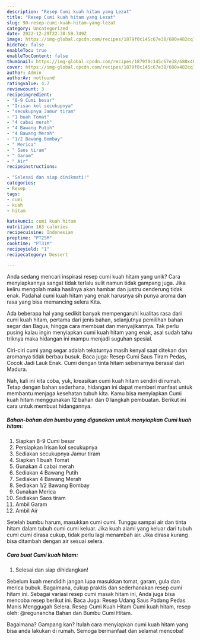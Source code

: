 ```yaml
---
description: "Resep Cumi kuah hitam yang Lezat"
title: "Resep Cumi kuah hitam yang Lezat"
slug: 90-resep-cumi-kuah-hitam-yang-lezat
category: Uncategorized
date: 2022-12-29T22:38:59.749Z
image: https://img-global.cpcdn.com/recipes/1879f0c145c67e38/680x482cq70/cumi-kuah-hitam-foto-resep-utama.jpg
hideToc: false
enableToc: true
enableTocContent: false
thumbnail: https://img-global.cpcdn.com/recipes/1879f0c145c67e38/680x482cq70/cumi-kuah-hitam-foto-resep-utama.jpg
cover: https://img-global.cpcdn.com/recipes/1879f0c145c67e38/680x482cq70/cumi-kuah-hitam-foto-resep-utama.jpg
author: Admin
authorAv: notfound
ratingvalue: 4.7
reviewcount: 3
recipeingredient:
- "8-9 Cumi besar"
- "Irisan kol secukupnya"
- "secukupnya Jamur tiram"
- "1 buah Tomat"
- "4 cabai merah"
- "4 Bawang Putih"
- "4 Bawang Merah"
- "1/2 Bawang Bombay"
- " Merica"
- " Saos tiram"
- " Garam"
- " Air"
recipeinstructions:

- "Selesai dan siap dinikmati!"
categories:
- Resep
tags:
- cumi
- kuah
- hitam

katakunci: cumi kuah hitam 
nutrition: 163 calories
recipecuisine: Indonesian
preptime: "PT25M"
cooktime: "PT31M"
recipeyield: "1"
recipecategory: Dessert

---
```





Anda sedang mencari inspirasi resep cumi kuah hitam yang unik? Cara menyiapkannya sangat tidak terlalu sulit namun tidak gampang juga. Jika keliru mengolah maka hasilnya akan hambar dan justru cenderung tidak enak. Padahal cumi kuah hitam yang enak harusnya sih punya aroma dan rasa yang bisa memancing selera Kita.





Ada beberapa hal yang sedikit banyak mempengaruhi kualitas rasa dari cumi kuah hitam, pertama dari jenis bahan, selanjutnya pemilihan bahan segar dan Bagus, hingga cara membuat dan menyajikannya. Tak perlu pusing kalau ingin menyiapkan cumi kuah hitam yang enak,      asal sudah tahu triknya maka hidangan ini mampu menjadi suguhan spesial.














Ciri-ciri cumi yang segar adalah teksturnya masih kenyal saat ditekan dan aromanya tidak berbau busuk. Baca juga: Resep Cumi Saus Tiram Pedas, Cocok Jadi Lauk Enak. Cumi dengan tinta hitam sebenarnya berasal dari Madura.






Nah, kali ini kita coba, yuk, kreasikan cumi kuah hitam sendiri di rumah. Tetap dengan bahan sederhana, hidangan ini dapat memberi manfaat untuk membantu menjaga kesehatan tubuh kita. Kamu bisa menyiapkan Cumi kuah hitam menggunakan 12 bahan dan 0 langkah pembuatan. Berikut ini cara untuk membuat hidangannya.

<!--inarticleads1-->

##### Bahan-bahan dan bumbu yang digunakan untuk menyiapkan Cumi kuah hitam:

1. Siapkan 8-9 Cumi besar
1. Persiapkan Irisan kol secukupnya
1. Sediakan secukupnya Jamur tiram
1. Siapkan 1 buah Tomat
1. Gunakan 4 cabai merah
1. Sediakan 4 Bawang Putih
1. Sediakan 4 Bawang Merah
1. Sediakan 1/2 Bawang Bombay
1. Gunakan  Merica
1. Sediakan  Saos tiram
1. Ambil  Garam
1. Ambil  Air


Setelah bumbu harum, masukkan cumi cumi. Tunggu sampai air dan tinta hitam dalam tubuh cumi cumi keluar. Jika kuah alami yang keluar dari tubuh cumi cumi dirasa cukup, tidak perlu lagi menambah air. Jika dirasa kurang bisa ditambah dengan air sesuai selera. 

<!--inarticleads2-->

##### Cara buat Cumi kuah hitam:


1. Selesai dan siap dihidangkan!

Sebelum kuah mendidih jangan lupa masukkan tomat, garam, gula dan merica bubuk. Bagaimana, cukup praktis dan sederhanakan resep cumi hitam ini. Sebagai variasi resep cumi masak hitam ini, Anda juga bisa mencoba resep berikut ini. Baca Juga: Resep Udang Saus Padang Pedas Manis Menggugah Selera. Resep Cumi Kuah Hitam Cumi kuah hitam, resep oleh: @regunancha Bahan dan Bumbu Cumi Hitam. 

Bagaimana? Gampang kan? Itulah cara menyiapkan cumi kuah hitam yang bisa anda lakukan di rumah. Semoga bermanfaat dan selamat mencoba!
